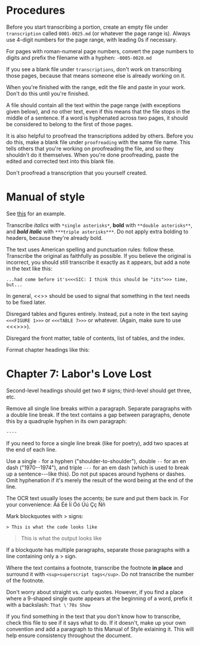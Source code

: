 # Procedures

Before you start transcribing a portion, create an empty file under `transcription` called `0001-0025.md` (or whatever the page range is). Always use 4-digit numbers for the page range, with leading 0s if necessary.

For pages with roman-numeral page numbers, convert the page numbers to digits and prefix the filename with a hyphen: `-0005-0020.md`

If you see a blank file under `transcriptions`, don't work on transcribing those pages, because that means someone else is already working on it.

When you're finished with the range, edit the file and paste in your work. Don't do this until you're finished.

A file should contain all the text within the page range (with exceptions given below), and no other text, even if this means that the file stops in the middle of a sentence. If a word is hyphenated across two pages, it should be considered to belong to the first of those pages.

It is also helpful to proofread the transcriptions added by others. Before you do this, make a blank file under `proofreading` with the same file name. This tells others that you're working on proofreading the file, and so they shouldn't do it themselves. When you're done proofreading, paste the edited and corrected text into this blank file.

Don't proofread a transcription that you yourself created.


# Manual of style

See [this](https://github.com/htyh/out-of-the-ashes/blob/master/transcription/0366-0368.md) for an example.

Transcribe *italics* with `*single asterisks*`, **bold** with `**double asterisks**`, and ***bold italic*** with `***triple asterisks***`. Do not apply extra bolding to headers, because they're already bold.

The text uses American spelling and punctuation rules: follow these. Transcribe the original as faithfully as possible. If you believe the original is incorrect, you should still transcribe it exactly as it appears, but add a note in the text like this:

    ...had come before it's<<<SIC: I think this should be "its">>> time, but...

In general, <<<TRIPLE ANGLE BRACKETS>>> should be used to signal that something in the text needs to be fixed later.

Disregard tables and figures entirely. Instead, put a note in the text saying `<<<FIGURE 1>>>` or `<<<TABLE 7>>>` or whatever. (Again, make sure to use <<<>>>).

Disregard the front matter, table of contents, list of tables, and the index.

Format chapter headings like this:

   # Chapter 7: Labor's Love Lost

Second-level headings should get two # signs; third-level should get three, etc.

Remove all single line breaks within a paragraph. Separate paragraphs with a double line break. If the text contains a gap between paragraphs, denote this by a quadruple hyphen in its own paragraph:

    ----

If you need to force a single line break (like for poetry), add two spaces at the end of each line.

Use a single `-` for a hyphen ("shoulder-to-shoulder"), double `--` for an en dash ("1970--1974"), and triple `---` for an em dash (which is used to break up a sentence---like this). Do not put spaces around hyphens or dashes. Omit hyphenation if it's merely the result of the word being at the end of the line.

The OCR text usually loses the accents; be sure and put them back in. For your convenience: Áá Éé Íí Óó Úú Çç Ññ

Mark blockquotes with > signs:

	> This is what the code looks like

> This is what the output looks like

If a blockquote has multiple paragraphs, separate those paragraphs with a line containing only a > sign.

Where the text contains a footnote, transcribe the footnote **in place** and surround it with `<sup>superscript tags</sup>`. Do not transcribe the number of the footnote.

Don't worry about straight vs. curly quotes. However, if you find a place where a 9-shaped single quote appears at the beginning of a word, prefix it with a backslash: `That \'70s Show`

If you find something in the text that you don't know how to transcribe, check this file to see if it says what to do. If it doesn't, make up your own convention and add a paragraph to this Manual of Style exlaining it. This will help ensure consistency throughout the document.

